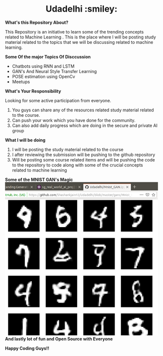<h1 align="center"> Udadelhi :smiley:</h1>

**What's this Repository About?**

This Repository is an initiative to learn some of the trending concepts related to Machine Learning . This is the place where I will be posting study material related to the topics that we will be discussing related to machine learning.

**Some Of the major Topics Of Disccussion**

* Chatbots using RNN and LSTM
* GAN's And Neural Style Transfer Learning
* POSE estimation using OpenCv
* Meetups

**What's Your Responsibility**

Looking for some active participation from everyone. 
1. You guys can share any of the resources related study material related to the course.
2. Can push your work which you have done for the community.
3. Can also add daily progress which are doing in the secure and private AI group

**What I will be doing**

1. I will be posting the study material related to the course
2. I after reviewing the submission will be pushing to the github repository
3. Will be posting some course related items and will be pushing the code to the repository to code along with some of the crucial concepts related to machine learning

**Some of the MNIST GAN's Magic**
![alt text](https://github.com/Shashankjain12/Udadelhi/blob/master/images/gan1.png)
**And lastly lot of fun and Open Source with Everyone**

**Happy Coding Guys!!**


